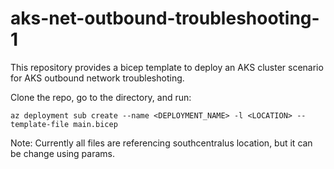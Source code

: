 # aks-net-outbound-troubleshooting-1

This repository provides a bicep template to deploy an AKS cluster scenario for AKS outbound network troubleshoting.

Clone the repo, go to the directory, and run:

```plain-text
az deployment sub create --name <DEPLOYMENT_NAME> -l <LOCATION> --template-file main.bicep
```

Note: Currently all files are referencing southcentralus location, but it can be change using params.
